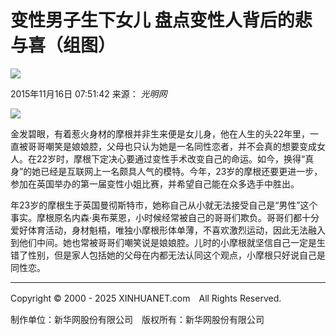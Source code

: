 # 变性男子生下女儿 盘点变性人背后的悲与喜（组图）

![](http://www.xinhuanet.com/imgs2015/xhwxlogo300.jpg)

2015年11月16日 07:51:42 来源： *光明网*

![](http://www.xinhuanet.com/world/2015-11/16/ewm_128431914_131n.jpg)

金发碧眼，有着惹火身材的摩根并非生来便是女儿身，他在人生的头22年里，一直被哥哥嘲笑是娘娘腔，父母也只认为她是一名同性恋者，并不会真的想要变成女人。在22岁时，摩根下定决心要通过变性手术改变自己的命运。如今，换得“真身”的她已经是互联网上一名颇具人气的模特。今年，23岁的摩根还要更进一步，参加在英国举办的第一届变性小姐比赛，并希望自己能在众多选手中胜出。

年23岁的摩根生于英国曼彻斯特市，她称自己从小就无法接受自己是“男性”这个事实。摩根原名内森·奥布莱恩，小时候经常被自己的哥哥们欺负。哥哥们都十分爱好体育活动，身材魁梧，唯独小摩根形体单薄，不喜欢激烈运动，因此无法融入到他们中间。她也常被哥哥们嘲笑说是娘娘腔。儿时的小摩根就坚信自己一定是生错了性别，但是家人包括她的父母在内都无法认同这个观点，小摩根只好说自己是同性恋。

---

Copyright © 2000 - 2025 XINHUANET.com　All Rights Reserved.

制作单位：新华网股份有限公司　版权所有：新华网股份有限公司